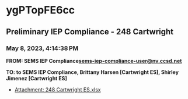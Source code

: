# ygPTopFE6cc
## Preliminary IEP Compliance - 248 Cartwright
### May 8, 2023, 4:14:38 PM
**FROM: SEMS IEP Compliance<sems-iep-compliance-user@nv.ccsd.net>**

**TO: to SEMS IEP Compliance, Brittany Harsen [Cartwright ES], Shirley Jimenez [Cartwright ES]**






* [Attachment: 248 Cartwright ES.xlsx](ygPTopFE6cc-attachment-1.xlsx)
